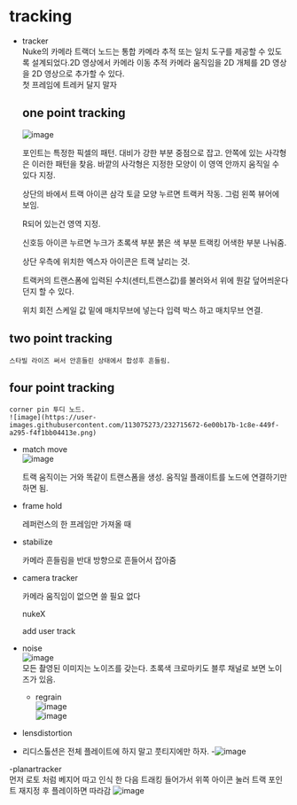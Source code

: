 
# tracking

- tracker    
    Nuke의 카메라 트랙더 노드는 통합 카메라 추적 또는 일치 도구를 제공할 수 있도록 설계되었다.2D 영상에서 카메라 이동 추적 카메라 움직임을 2D 개체를 2D 영상을 2D 영상으로 추가할 수 있다.   
    첫 프레임에 트레커 달지 말자
  ##  one point tracking   
  ![image](https://user-images.githubusercontent.com/113075273/232699199-80f3a5fb-239e-4e05-99e7-db8d4757d121.png)

    
    포인트는 특정한 픽셀의 패턴. 대비가 강한 부분 중점으로 잡고. 안쪽에 있는 사각형은 이러한 패턴을 찾음. 바깥의 사각형은 지정한 모양이 이 영역 안까지 움직일 수 있다 지정.
    
    상단의 바에서 트랙 아이콘 삼각 토글 모양 누르면 트랙커 작동. 그럼 왼쪽 뷰어에 보임.
    
    R되어 있는건 영역 지정.
    
    신호등 아이콘 누르면 누크가 초록색 부분 붉은 색 부분 트랙킹 어색한 부분 나눠줌.
    
    상단 우측에 위치한 엑스자 아이콘은 트랙 날리는 것.
    
    트랙커의 트랜스폼에 입력된 수치(센터,트랜스값)를 불러와서 위에 뭔갈 덮어씌운다던지 할 수 있다.
    
    위치 회전 스케일 값 밑에 매치무브에 넣는다 입력 박스 하고 매치무브 연결.
    
 ##   two point tracking
    
    스타빌 라이즈 써서 안흔들린 상태에서 합성후 흔들림.
    
 ##   four point tracking
    
    corner pin 투디 노드.
    ![image](https://user-images.githubusercontent.com/113075273/232715672-6e00b17b-1c8e-449f-a295-f4f1bb04413e.png)

    
- match move   
![image](https://user-images.githubusercontent.com/113075273/232716475-7823b05c-3f90-43bc-bf1d-5fa5ac4e91a0.png)

    
    트랙 움직이는 거와 똑같이 트랜스폼을 생성. 움직일 플래이트를 노드에 연결하기만 하면 됨.
    
- frame hold
    
    레퍼런스의 한 프레임만 가져올 때
    
- stabilize
    
    카메라 흔들림을 반대 방향으로 흔들어서 잡아줌 
    
- camera tracker
    
    카메라 움직임이 없으면 쓸 필요 없다
    
    nukeX
    
    add user track
- noise   
   ![image](https://user-images.githubusercontent.com/113075273/232689017-271f6939-52df-4fb8-958c-4990b2d22ca0.png)   
   모든 촬영된 이미지는 노이즈를 갖는다. 초록색 크로마키도 블루 채널로 보면 노이즈가 있음.   
   - regrain   
   ![image](https://user-images.githubusercontent.com/113075273/232690114-0ba89c5a-27da-4590-9ca8-0b082b39f8a7.png)   
   ![image](https://user-images.githubusercontent.com/113075273/232690334-8dba36f8-15e4-4851-847b-7b1b2db96b4d.png)

- lensdistortion   
- 리디스톨션은 전체 플레이트에 하지 말고 풋티지에만 하자.
-![image](https://user-images.githubusercontent.com/113075273/232708645-f783e281-7234-45b9-97d7-5daa29fc3aec.png)

-planartracker   
먼저 로토 처럼 베지어 따고 인식 한 다음 트래킹 들어가서 위쪽 아이콘 눌러 트랙 포인트 재지정 후 플레이하면 따라감
![image](https://user-images.githubusercontent.com/113075273/232725515-81f2d95a-9b6a-434f-b0dd-01b083eb158e.png)
